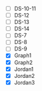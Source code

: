 * [ ] DS-10-11
* [ ] DS-12
* [ ] DS-13
* [ ] DS-14
* [ ] DS-7
* [ ] DS-8
* [ ] DS-9
* [x] Graph1
* [x] Graph2
* [x] Jordan1
* [x] Jordan2
* [x] Jordan3
